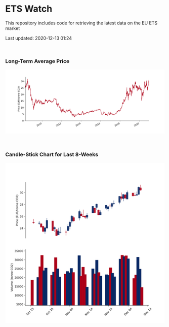# ETS Watch

This repository includes code for retrieving the latest data on the EU ETS market

Last updated: 2020-12-13 01:24

<br>

### Long-Term Average Price

![Long-term average](img/long_term_avg.png)

<br>

### Candle-Stick Chart for Last 8-Weeks

![Open, High, Low, Close & Volume](img/ohlc_vol.png)

